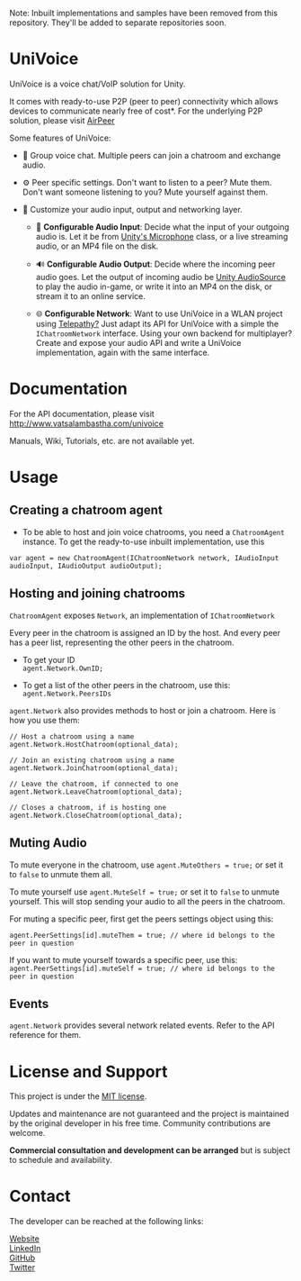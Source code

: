 Note: Inbuilt implementations and samples have been removed from this repository. They'll be added to separate repositories soon.

# UniVoice
UniVoice is a voice chat/VoIP solution for Unity.
  
It comes with ready-to-use P2P (peer to peer) connectivity which allows devices to communicate nearly free of cost*. For the underlying P2P solution, please visit [AirPeer](https://www.github.com/adrenak/airpeer)  

Some features of UniVoice:
- 👥 Group voice chat. Multiple peers can join a chatroom and exchange audio.  

- ⚙ Peer specific settings. Don't want to listen to a peer? Mute them. Don't want someone listening to you? Mute yourself against them.
 
- 🎨 Customize your audio input, output and networking layer. 
  * 🎤 __Configurable Audio Input__: Decide what the input of your outgoing audio is. Let it be from [Unity's Microphone](https://docs.unity3d.com/ScriptReference/Microphone.html) class, or a live streaming audio, or an MP4 file on the disk.
    
  * 🔊 __Configurable Audio Output__:  Decide where the incoming peer audio goes. Let the output of incoming audio be [Unity AudioSource](https://docs.unity3d.com/ScriptReference/AudioSource.html) to play the audio in-game, or write it into an MP4 on the disk, or stream it to an online service.

  * 🌐 __Configurable Network__: Want to use UniVoice in a WLAN project using [Telepathy?](https://github.com/vis2k/Telepathy) Just adapt its API for UniVoice with a simple the `IChatroomNetwork` interface. Using your own backend for multiplayer? Create and expose your audio API and write a UniVoice implementation, again with the same interface.
  
# Documentation
For the API documentation, please visit http://www.vatsalambastha.com/univoice
  
Manuals, Wiki, Tutorials, etc. are not available yet.
  
# Usage
## Creating a chatroom agent
- To be able to host and join voice chatrooms, you need a `ChatroomAgent` instance. To get the ready-to-use inbuilt implementation, use this
  
```
var agent = new ChatroomAgent(IChatroomNetwork network, IAudioInput audioInput, IAudioOutput audioOutput);
```

## Hosting and joining chatrooms
`ChatroomAgent` exposes `Network`, an implementation of `IChatroomNetwork`

Every peer in the chatroom is assigned an ID by the host. And every peer has a peer list, representing the other peers in the chatroom.

- To get your ID  
`agent.Network.OwnID;`
  
- To get a list of the other peers in the chatroom, use this:  
`agent.Network.PeersIDs`

`agent.Network` also provides methods to host or join a chatroom. Here is how you use them:
  
```
// Host a chatroom using a name
agent.Network.HostChatroom(optional_data);

// Join an existing chatroom using a name
agent.Network.JoinChatroom(optional_data);

// Leave the chatroom, if connected to one
agent.Network.LeaveChatroom(optional_data);

// Closes a chatroom, if is hosting one
agent.Network.CloseChatroom(optional_data);

```
## Muting Audio
To mute everyone in the chatroom, use `agent.MuteOthers = true;` or set it to `false` to unmute them all.  
  
To mute yourself use `agent.MuteSelf = true;` or set it to `false` to unmute yourself. This will stop sending your audio to all the peers in the chatroom.

For muting a specific peer, first get the peers settings object using this:  
```
agent.PeerSettings[id].muteThem = true; // where id belongs to the peer in question
```
  
If you want to mute yourself towards a specific peer, use this:
`agent.PeerSettings[id].muteSelf = true; // where id belongs to the peer in question`
  
## Events
`agent.Network` provides several network related events. Refer to the API reference for them.

# License and Support
This project is under the [MIT license](https://github.com/adrenak/univoice/blob/master/LICENSE).

Updates and maintenance are not guaranteed and the project is maintained by the original developer in his free time. Community contributions are welcome.
  
__Commercial consultation and development can be arranged__ but is subject to schedule and availability.  
  
# Contact
The developer can be reached at the following links:
  
[Website](http://www.vatsalambastha.com)  
[LinkedIn](https://www.linkedin.com/in/vatsalAmbastha)  
[GitHub](https://www.github.com/adrenak)  
[Twitter](https://www.twitter.com/vatsalAmbastha)  
